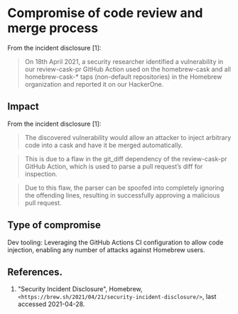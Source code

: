 # Compromise of code review and merge process

From the incident disclosure [1]:

> On 18th April 2021, a security researcher identified a vulnerability in our review-cask-pr GitHub Action used on the homebrew-cask and all homebrew-cask-\* taps (non-default repositories) in the Homebrew organization and reported it on our HackerOne.

## Impact

From the incident disclosure [1]:

> The discovered vulnerability would allow an attacker to inject arbitrary code into a cask and have it be merged automatically.

> This is due to a flaw in the git_diff dependency of the review-cask-pr GitHub Action, which is used to parse a pull request’s diff for inspection.

> Due to this flaw, the parser can be spoofed into completely ignoring the offending lines, resulting in successfully approving a malicious pull request.

## Type of compromise

Dev tooling: Leveraging the GitHub Actions CI configuration to allow code injection, enabling any number of attacks against Homebrew users.

## References.

1. "Security Incident Disclosure", Homebrew, `<https://brew.sh/2021/04/21/security-incident-disclosure/>`, last accessed 2021-04-28.
